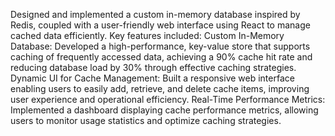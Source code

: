 Designed and implemented a custom in-memory database inspired by Redis, coupled with a user-friendly web interface using React to manage cached data efficiently. Key features included:
Custom In-Memory Database: Developed a high-performance, key-value store that supports caching of frequently accessed data, achieving a 90% cache hit rate and reducing database load by 30% through effective caching strategies.
Dynamic UI for Cache Management: Built a responsive web interface enabling users to easily add, retrieve, and delete cache items, improving user experience and operational efficiency.
Real-Time Performance Metrics: Implemented a dashboard displaying cache performance metrics, allowing users to monitor usage statistics and optimize caching strategies.
